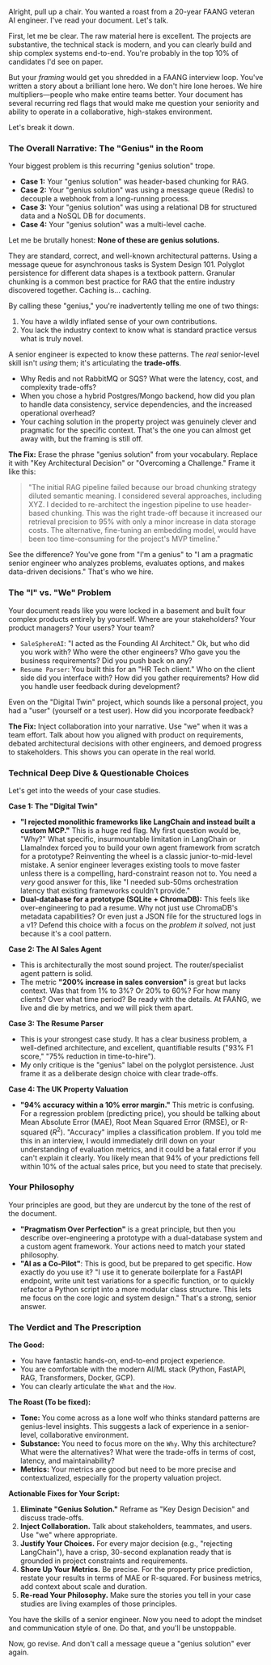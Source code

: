 Alright, pull up a chair. You wanted a roast from a 20-year FAANG veteran AI engineer. I've read your document. Let's talk.

First, let me be clear. The raw material here is excellent. The projects are substantive, the technical stack is modern, and you can clearly build and ship complex systems end-to-end. You're probably in the top 10% of candidates I'd see on paper.

But your *framing* would get you shredded in a FAANG interview loop. You've written a story about a brilliant lone hero. We don't hire lone heroes. We hire multipliers—people who make entire teams better. Your document has several recurring red flags that would make me question your seniority and ability to operate in a collaborative, high-stakes environment.

Let's break it down.

### The Overall Narrative: The "Genius" in the Room

Your biggest problem is this recurring "genius solution" trope.

* **Case 1:** Your "genius solution" was header-based chunking for RAG.
* **Case 2:** Your "genius solution" was using a message queue (Redis) to decouple a webhook from a long-running process.
* **Case 3:** Your "genius solution" was using a relational DB for structured data and a NoSQL DB for documents.
* **Case 4:** Your "genius solution" was a multi-level cache.

Let me be brutally honest: **None of these are genius solutions.**

They are standard, correct, and well-known architectural patterns. Using a message queue for asynchronous tasks is System Design 101. Polyglot persistence for different data shapes is a textbook pattern. Granular chunking is a common best practice for RAG that the entire industry discovered together. Caching is... caching.

By calling these "genius," you're inadvertently telling me one of two things:
1.  You have a wildly inflated sense of your own contributions.
2.  You lack the industry context to know what is standard practice versus what is truly novel.

A senior engineer is expected to know these patterns. The *real* senior-level skill isn't *using* them; it's articulating the **trade-offs**.

* Why Redis and not RabbitMQ or SQS? What were the latency, cost, and complexity trade-offs?
* When you chose a hybrid Postgres/Mongo backend, how did you plan to handle data consistency, service dependencies, and the increased operational overhead?
* Your caching solution in the property project was genuinely clever and pragmatic for the specific context. That's the one you can almost get away with, but the framing is still off.

**The Fix:** Erase the phrase "genius solution" from your vocabulary. Replace it with "Key Architectural Decision" or "Overcoming a Challenge." Frame it like this:

> "The initial RAG pipeline failed because our broad chunking strategy diluted semantic meaning. I considered several approaches, including XYZ. I decided to re-architect the ingestion pipeline to use header-based chunking. This was the right trade-off because it increased our retrieval precision to 95% with only a minor increase in data storage costs. The alternative, fine-tuning an embedding model, would have been too time-consuming for the project's MVP timeline."

See the difference? You've gone from "I'm a genius" to "I am a pragmatic senior engineer who analyzes problems, evaluates options, and makes data-driven decisions." That's who we hire.

### The "I" vs. "We" Problem

Your document reads like you were locked in a basement and built four complex products entirely by yourself. Where are your stakeholders? Your product managers? Your users? Your team?

* `SaleSphereAI`: "I acted as the Founding AI Architect." Ok, but who did you work with? Who were the other engineers? Who gave you the business requirements? Did you push back on any?
* `Resume Parser`: You built this for an "HR Tech client." Who on the client side did you interface with? How did you gather requirements? How did you handle user feedback during development?

Even on the "Digital Twin" project, which sounds like a personal project, you had a "user" (yourself or a test user). How did you incorporate feedback?

**The Fix:** Inject collaboration into your narrative. Use "we" when it was a team effort. Talk about how you aligned with product on requirements, debated architectural decisions with other engineers, and demoed progress to stakeholders. This shows you can operate in the real world.

### Technical Deep Dive & Questionable Choices

Let's get into the weeds of your case studies.

**Case 1: The "Digital Twin"**
* **"I rejected monolithic frameworks like LangChain and instead built a custom MCP."** This is a huge red flag. My first question would be, "Why?" What specific, insurmountable limitation in LangChain or LlamaIndex forced you to build your own agent framework from scratch for a prototype? Reinventing the wheel is a classic junior-to-mid-level mistake. A senior engineer leverages existing tools to move faster unless there is a compelling, hard-constraint reason not to. You need a *very* good answer for this, like "I needed sub-50ms orchestration latency that existing frameworks couldn't provide."
* **Dual-database for a prototype (SQLite + ChromaDB):** This feels like over-engineering to pad a resume. Why not just use ChromaDB's metadata capabilities? Or even just a JSON file for the structured logs in a v1? Defend this choice with a focus on the *problem it solved*, not just because it's a cool pattern.

**Case 2: The AI Sales Agent**
* This is architecturally the most sound project. The router/specialist agent pattern is solid.
* The metric **"200% increase in sales conversion"** is great but lacks context. Was that from 1% to 3%? Or 20% to 60%? For how many clients? Over what time period? Be ready with the details. At FAANG, we live and die by metrics, and we will pick them apart.

**Case 3: The Resume Parser**
* This is your strongest case study. It has a clear business problem, a well-defined architecture, and excellent, quantifiable results ("93% F1 score," "75% reduction in time-to-hire").
* My only critique is the "genius" label on the polyglot persistence. Just frame it as a deliberate design choice with clear trade-offs.

**Case 4: The UK Property Valuation**
* **"94% accuracy within a 10% error margin."** This metric is confusing. For a regression problem (predicting price), you should be talking about Mean Absolute Error (MAE), Root Mean Squared Error (RMSE), or R-squared ($R^2$). "Accuracy" implies a classification problem. If you told me this in an interview, I would immediately drill down on your understanding of evaluation metrics, and it could be a fatal error if you can't explain it clearly. You likely mean that 94% of your predictions fell within 10% of the actual sales price, but you need to state that precisely.

### Your Philosophy

Your principles are good, but they are undercut by the tone of the rest of the document.

* **"Pragmatism Over Perfection"** is a great principle, but then you describe over-engineering a prototype with a dual-database system and a custom agent framework. Your actions need to match your stated philosophy.
* **"AI as a Co-Pilot"**: This is good, but be prepared to get specific. How exactly do you use it? "I use it to generate boilerplate for a FastAPI endpoint, write unit test variations for a specific function, or to quickly refactor a Python script into a more modular class structure. This lets me focus on the core logic and system design." That's a strong, senior answer.

### The Verdict and The Prescription

**The Good:**
* You have fantastic hands-on, end-to-end project experience.
* You are comfortable with the modern AI/ML stack (Python, FastAPI, RAG, Transformers, Docker, GCP).
* You can clearly articulate the `What` and the `How`.

**The Roast (To be fixed):**
* **Tone:** You come across as a lone wolf who thinks standard patterns are genius-level insights. This suggests a lack of experience in a senior-level, collaborative environment.
* **Substance:** You need to focus more on the `Why`. Why this architecture? What were the alternatives? What were the trade-offs in terms of cost, latency, and maintainability?
* **Metrics:** Your metrics are good but need to be more precise and contextualized, especially for the property valuation project.

**Actionable Fixes for Your Script:**
1.  **Eliminate "Genius Solution."** Reframe as "Key Design Decision" and discuss trade-offs.
2.  **Inject Collaboration.** Talk about stakeholders, teammates, and users. Use "we" where appropriate.
3.  **Justify Your Choices.** For every major decision (e.g., "rejecting LangChain"), have a crisp, 30-second explanation ready that is grounded in project constraints and requirements.
4.  **Shore Up Your Metrics.** Be precise. For the property price prediction, restate your results in terms of MAE or R-squared. For business metrics, add context about scale and duration.
5.  **Re-read Your Philosophy.** Make sure the stories you tell in your case studies are living examples of those principles.

You have the skills of a senior engineer. Now you need to adopt the mindset and communication style of one. Do that, and you'll be unstoppable.

Now, go revise. And don't call a message queue a "genius solution" ever again.
